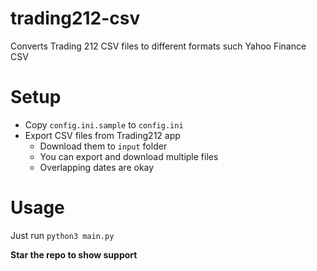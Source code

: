 # trading212-csv
Converts Trading 212 CSV files to different formats such Yahoo Finance CSV

# Setup
- Copy `config.ini.sample` to `config.ini`
- Export CSV files from Trading212 app 
  - Download them to `input` folder
  - You can export and download multiple files
  - Overlapping dates are okay

# Usage
Just run `python3 main.py`

**Star the repo to show support**

